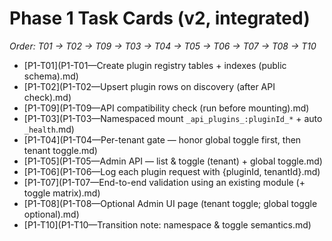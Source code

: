 # Phase 1 Task Cards (v2, integrated)

_Order: T01 → T02 → T09 → T03 → T04 → T05 → T06 → T07 → T08 → T10_

- [P1-T01](P1-T01—Create plugin registry tables + indexes (public schema).md)
- [P1-T02](P1-T02—Upsert plugin rows on discovery (after API check).md)
- [P1-T09](P1-T09—API compatibility check (run before mounting).md)
- [P1-T03](P1-T03—Namespaced mount `_api_plugins_:pluginId_*` + auto `_health`.md)
- [P1-T04](P1-T04—Per-tenant gate — honor global toggle first, then tenant toggle.md)
- [P1-T05](P1-T05—Admin API — list & toggle (tenant) + global toggle.md)
- [P1-T06](P1-T06—Log each plugin request with {pluginId, tenantId}.md)
- [P1-T07](P1-T07—End-to-end validation using an existing module (+ toggle matrix).md)
- [P1-T08](P1-T08—Optional Admin UI page (tenant toggle; global toggle optional).md)
- [P1-T10](P1-T10—Transition note: namespace & toggle semantics.md)
